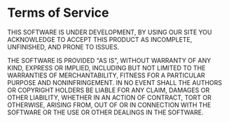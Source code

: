 # Terms of Service


THIS SOFTWARE IS UNDER DEVELOPMENT,
BY USING OUR SITE YOU ACKNOWLEDGE TO ACCEPT THIS PRODUCT AS INCOMPLETE, UNFINISHED, AND PRONE TO ISSUES. 

THE SOFTWARE IS PROVIDED "AS IS", WITHOUT WARRANTY OF ANY KIND, EXPRESS OR IMPLIED, INCLUDING BUT NOT LIMITED TO THE WARRANTIES OF MERCHANTABILITY, FITNESS FOR A PARTICULAR PURPOSE AND NONINFRINGEMENT. IN NO EVENT SHALL THE AUTHORS OR COPYRIGHT HOLDERS BE LIABLE FOR ANY CLAIM, DAMAGES OR OTHER LIABILITY, WHETHER IN AN ACTION OF CONTRACT, TORT OR OTHERWISE, ARISING FROM, OUT OF OR IN CONNECTION WITH THE SOFTWARE OR THE USE OR OTHER DEALINGS IN THE SOFTWARE.
